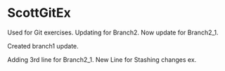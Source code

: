 # ScottGitEx
Used for Git exercises.  Updating for Branch2.  Now update for Branch2_1.

Created branch1 update.

Adding 3rd line for Branch2_1.
New Line for Stashing changes ex.